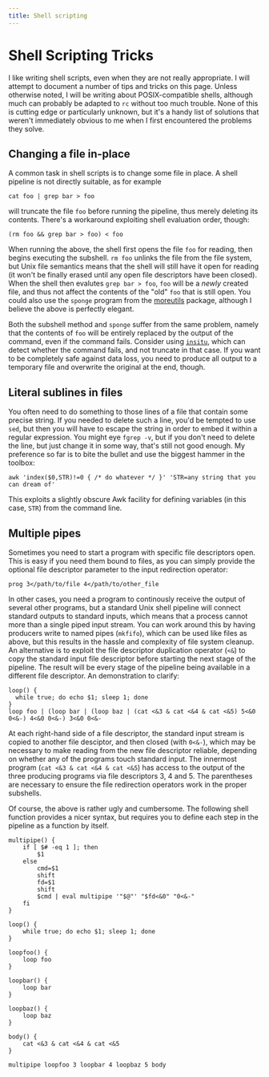 ```yaml
---
title: Shell scripting
---
```


Shell Scripting Tricks
==

I like writing shell scripts, even when they are not really
appropriate.  I will attempt to document a number of tips and tricks
on this page.  Unless otherwise noted, I will be writing about
POSIX-compatible shells, although much can probably be adapted to `rc`
without too much trouble.  None of this is cutting edge or
particularly unknown, but it's a handy list of solutions that weren't
immediately obvious to me when I first encountered the problems they
solve.

Changing a file in-place
--

A common task in shell scripts is to change some file in place.  A
shell pipeline is not directly suitable, as for example

    cat foo | grep bar > foo

will truncate the file `foo` before running the pipeline, thus merely
deleting its contents.  There's a workaround exploiting shell
evaluation order, though:

    (rm foo && grep bar > foo) < foo

When running the above, the shell first opens the file `foo` for
reading, then begins executing the subshell.  `rm foo` unlinks the
file from the file system, but Unix file semantics means that the
shell will still have it open for reading (it won't be finally erased
until any open file descriptors have been closed).  When the shell
then evalutes `grep bar > foo`, `foo` will be a _newly_ created file,
and thus not affect the contents of the "old" `foo` that is still
open.  You could also use the `sponge` program from the
[moreutils](http://kitenet.net/~joey/code/moreutils/) package,
although I believe the above is perfectly elegant.

Both the subshell method and `sponge` suffer from the same problem,
namely that the contents of `foo` will be entirely replaced by the
output of the command, even if the command fails.  Consider using
[`insitu`](/projects/insitu), which can detect whether the
command fails, and not truncate in that case.  If you want to be
completely safe against data loss, you need to produce all output to a
temporary file and overwrite the original at the end, though.

Literal sublines in files
--

You often need to do something to those lines of a file that contain
some precise string.  If you needed to delete such a line, you'd be
tempted to use `sed`, but then you will have to escape the string in
order to embed it within a regular expression.  You might eye `fgrep
-v`, but if you don't need to delete the line, but just change it in
some way, that's still not good enough.  My preference so far is to
bite the bullet and use the biggest hammer in the toolbox:

    awk 'index($0,STR)!=0 { /* do whatever */ }' 'STR=any string that you can dream of'

This exploits a slightly obscure Awk facility for defining variables
(in this case, `STR`) from the command line.

Multiple pipes
--

Sometimes you need to start a program with specific file descriptors
open.  This is easy if you need them bound to files, as you can simply
provide the optional file descriptor parameter to the input
redirection operator:

    prog 3</path/to/file 4</path/to/other_file

In other cases, you need a program to continously receive the output
of several other programs, but a standard Unix shell pipeline will
connect standard outputs to standard inputs, which means that a
process cannot more than a single piped input stream.  You can work
around this by having producers write to named pipes (`mkfifo`), which
can be used like files as above, but this results in the hassle and
complexity of file system cleanup.  An alternative is to exploit the
file descriptor duplication operator (`<&`) to copy the standard input
file descriptor before starting the next stage of the pipeline.  The
result will be every stage of the pipeline being available in a
different file descriptor.  An demonstration to clarify:

    loop() {
      while true; do echo $1; sleep 1; done
    }
    loop foo | (loop bar | (loop baz | (cat <&3 & cat <&4 & cat <&5) 5<&0 0<&-) 4<&0 0<&-) 3<&0 0<&-

At each right-hand side of a file descriptor, the standard input
stream is copied to another file desciptor, and then closed (with
`0<&-`), which may be necessary to make reading from the new file
descriptor reliable, depending on whether any of the programs touch
standard input.  The innermost program (`cat <&3 & cat <&4 & cat <&5`)
has access to the output of the three producing programs via file
descriptors 3, 4 and 5.  The parentheses are necessary to ensure the
file redirection operators work in the proper subshells.

Of course, the above is rather ugly and cumbersome.  The following
shell function provides a nicer syntax, but requires you to define
each step in the pipeline as a function by itself.

    multipipe() {
        if [ $# -eq 1 ]; then
            $1
        else
            cmd=$1
            shift
            fd=$1
            shift
            $cmd | eval multipipe '"$@"' "$fd<&0" "0<&-"
        fi
    }

    loop() {
        while true; do echo $1; sleep 1; done
    }

    loopfoo() {
        loop foo
    }

    loopbar() {
        loop bar
    }

    loopbaz() {
        loop baz
    }

    body() {
        cat <&3 & cat <&4 & cat <&5
    }

    multipipe loopfoo 3 loopbar 4 loopbaz 5 body
